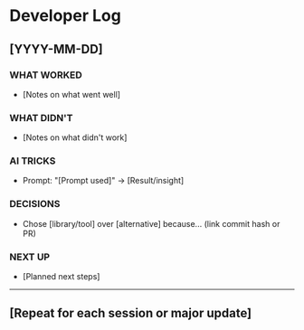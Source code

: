 # Developer Log

## [YYYY-MM-DD]

### WHAT WORKED

- [Notes on what went well]

### WHAT DIDN'T

- [Notes on what didn't work]

### AI TRICKS

- Prompt: "[Prompt used]" → [Result/insight]

### DECISIONS

- Chose [library/tool] over [alternative] because... (link commit hash or PR)

### NEXT UP

- [Planned next steps]

---

## [Repeat for each session or major update]
